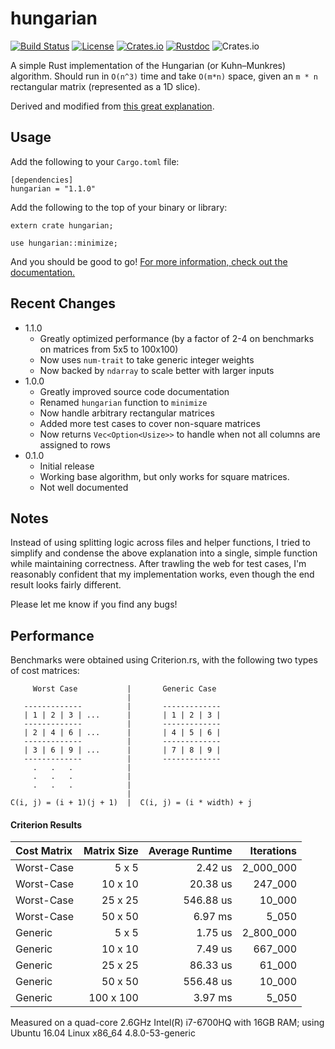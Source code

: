 # hungarian

[![Build Status](https://travis-ci.org/nwtnni/hungarian.svg?branch=master)](https://travis-ci.org/nwtnni/hungarian)
[![License](https://img.shields.io/github/license/nwtnni/hungarian.svg)](https://raw.githubusercontent.com/nwtnni/hungarian/master/LICENSE)
[![Crates.io](https://img.shields.io/crates/v/hungarian.svg)](https://crates.io/crates/hungarian)
[![Rustdoc](https://docs.rs/hungarian/badge.svg)](https://docs.rs/hungarian/)
![Crates.io](https://img.shields.io/crates/d/hungarian.svg)

A simple Rust implementation of the Hungarian (or Kuhn–Munkres) algorithm.
Should run in `O(n^3)` time and take `O(m*n)` space, given an `m * n` rectangular
matrix (represented as a 1D slice).

Derived and modified from [this great explanation](http://csclab.murraystate.edu/~bob.pilgrim/445/munkres.html).

## Usage

Add the following to your `Cargo.toml` file:

```
[dependencies]
hungarian = "1.1.0"
```

Add the following to the top of your binary or library:

```
extern crate hungarian;

use hungarian::minimize;
```

And you should be good to go!
[For more information, check out the documentation.](https://docs.rs/hungarian/)

## Recent Changes

- 1.1.0
  - Greatly optimized performance (by a factor of 2-4 on benchmarks on matrices from 5x5 to 100x100)
  - Now uses `num-trait` to take generic integer weights
  - Now backed by `ndarray` to scale better with larger inputs
- 1.0.0 
  - Greatly improved source code documentation
  - Renamed `hungarian` function to `minimize`
  - Now handle arbitrary rectangular matrices
  - Added more test cases to cover non-square matrices
  - Now returns `Vec<Option<Usize>>` to handle when not all columns are assigned to rows
- 0.1.0
  - Initial release 
  - Working base algorithm, but only works for square matrices.
  - Not well documented

## Notes

Instead of using splitting logic across files and helper functions, I tried to simplify and
condense the above explanation into a single, simple function while maintaining correctness.
After trawling the web for test cases, I'm reasonably confident that my implementation works,
even though the end result looks fairly different.

Please let me know if you find any bugs!

## Performance

Benchmarks were obtained using Criterion.rs, with the following two
types of cost matrices:

```
     Worst Case           |       Generic Case
                          |
   -------------          |       -------------
   | 1 | 2 | 3 | ...      |       | 1 | 2 | 3 |
   -------------          |       -------------
   | 2 | 4 | 6 | ...      |       | 4 | 5 | 6 |
   -------------          |       -------------
   | 3 | 6 | 9 | ...      |       | 7 | 8 | 9 |
   -------------          |       -------------
     .   .   .            |
     .   .   .            |
     .   .   .            |
                          |
C(i, j) = (i + 1)(j + 1)  |  C(i, j) = (i * width) + j
```

#### Criterion Results

| Cost Matrix | Matrix Size | Average Runtime |  Iterations |
|:------------|------------:|----------------:|------------:|
| Worst-Case  |     5 x   5 |         2.42 us | 2\_000\_000 |
| Worst-Case  |    10 x  10 |        20.38 us |    247\_000 |
| Worst-Case  |    25 x  25 |       546.88 us |     10\_000 |
| Worst-Case  |    50 x  50 |         6.97 ms |      5\_050 |
| Generic     |     5 x   5 |         1.75 us | 2\_800\_000 |
| Generic     |    10 x  10 |         7.49 us |    667\_000 |
| Generic     |    25 x  25 |        86.33 us |     61\_000 |
| Generic     |    50 x  50 |       556.48 us |     10\_000 |
| Generic     |   100 x 100 |         3.97 ms |      5\_050 |

Measured on a quad-core 2.6GHz Intel(R) i7-6700HQ with
16GB RAM; using Ubuntu 16.04 Linux x86\_64 4.8.0-53-generic
